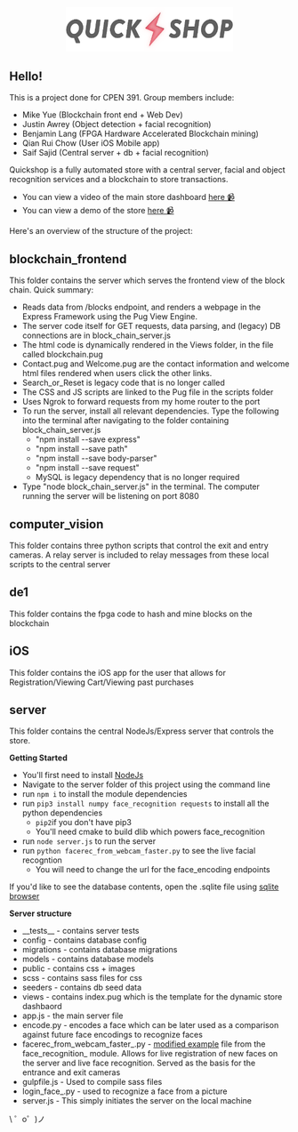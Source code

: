 <p align='center'>
	<img width='300' src="server/public/images/logo.png">
</p>

## Hello!

This is a project done for CPEN 391. Group members include:

- Mike Yue (Blockchain front end + Web Dev)
- Justin Awrey (Object detection + facial recognition)
- Benjamin Lang (FPGA Hardware Accelerated Blockchain mining)
- Qian Rui Chow (User iOS Mobile app)
- Saif Sajid (Central server + db + facial recognition)


Quickshop is a fully automated store with a central server, facial and object recognition services and a blockchain to store transactions.

* You can view a video of the main store dashboard [here 📹](https://youtu.be/8BsaA3HJeXo)
* You can view a demo of the store [here 📹](https://youtu.be/WYAmqCGjMSQ)


Here's an overview of the structure of the project:

## blockchain_frontend

This folder contains the server which serves the frontend view of the block chain. Quick summary:

* Reads data from /blocks endpoint, and renders a webpage in the Express Framework using the Pug View Engine. 
* The server code itself for GET requests, data parsing, and (legacy) DB connections are in block_chain_server.js
* The html code is dynamically rendered in the Views folder, in the file called blockchain.pug
* Contact.pug and Welcome.pug are the contact information and welcome html files rendered when users click the other links.
* Search_or_Reset is legacy code that is no longer called
* The CSS and JS scripts are linked to the Pug file in the scripts folder
* Uses Ngrok to forward requests from my home router to the port
* To run the server, install all relevant dependencies. Type the following into the terminal after navigating to the folder containing block_chain_server.js
	* "npm install --save express"
	* "npm install --save path"
	* "npm install --save body-parser"
	* "npm install --save request"
	* MySQL is legacy dependency that is no longer required
* Type "node block_chain_server.js" in the terminal. The computer running the server will be listening on port 8080

## computer\_vision

This folder contains three python scripts that control the exit and entry cameras. A relay server is included to relay messages from these local scripts to the central server

## de1

This folder contains the fpga code to hash and mine blocks on the blockchain

## iOS

This folder contains the iOS app for the user that allows for Registration/Viewing Cart/Viewing past purchases


## server

This folder contains the central NodeJs/Express server that controls the store. 
	

**Getting Started**
- You'll first need to install [NodeJs](https://nodejs.org/en/)
- Navigate to the server folder of this project using the command line
- run `npm i` to install the module dependencies
- run `pip3 install numpy face_recognition requests` to install all the python dependencies
    - `pip2`if you don't have pip3
    - You'll need cmake to build dlib which powers face_recognition
- run `node server.js` to run the server
- run `python facerec_from_webcam_faster.py` to see the live facial recogntion
	- You will need to change the url for the face\_encoding endpoints

If you'd like to see the database contents, open the .sqlite file using [sqlite browser](http://sqlitebrowser.org/)


**Server structure**

* \_\_tests\_\_  - contains server tests
* config - contains database config
* migrations - contains database migrations
* models - contains database models
* public - contains css + images
* scss - contains sass files for css
* seeders - contains db seed data
* views - contains index.pug which is the template for the dynamic store dashbaord
* app.js - the main server file
* encode.py - encodes a face which can be later used as a comparison against future face encodings to recognize faces
* facerec\_from\_webcam\_faster\_.py - [modified example](https://github.com/ageitgey/face_recognition/blob/master/examples/facerec_from_webcam_faster.py) file from the face\_recognition\_ module. Allows for live registration of new faces on the server and live face recognition. Served as the basis for the entrance and exit cameras
* gulpfile.js - Used to compile sass files
* login\_face\_.py - used to recognize a face from a picture
* server.js - This simply initiates the server on the local machine

\ ゜o゜)ノ
